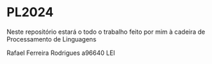 # PL2024

Neste repositório estará o todo o trabalho feito por mim à cadeira de Processamento de Linguagens

Rafael Ferreira Rodrigues a96640 LEI
